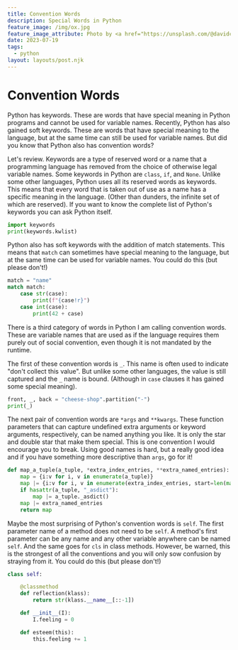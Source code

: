 ```yaml
---
title: Convention Words
description: Special Words in Python
feature_image: /img/ox.jpg
feature_image_attribute: Photo by <a href="https://unsplash.com/@davidclode?utm_source=unsplash&utm_medium=referral&utm_content=creditCopyText">David Clode</a> on <a href="https://unsplash.com/photos/pjXcxEAMg40?utm_source=unsplash&utm_medium=referral&utm_content=creditCopyText">Unsplash</a>
date: 2023-07-19
tags:
  - python
layout: layouts/post.njk
---
```


# Convention Words

Python has keywords. These are words that have special meaning in Python programs and cannot be used for variable names. Recently, Python has also gained soft keywords. These are words that have special meaning to the language, but at the same time can still be used for variable names. But did you know that Python also has convention words?

Let's review. Keywords are a type of reserved word or a name that a programming language has removed from the choice of otherwise legal variable names. Some keywords in Python are `class`, `if`, and `None`. Unlike some other languages, Python uses all its reserved words as keywords. This means that every word that is taken out of use as a name has a specific meaning in the language. (Other than dunders, the infinite set of which are reserved).
If you want to know the complete list of Python's keywords you can ask Python itself.

```python
import keywords
print(keywords.kwlist)
```

Python also has soft keywords with the addition of match statements. This means that `match` can sometimes have special meaning to the language, but at the same time can be used for variable names. You could do this (but please don't!)

```python
match = "name"
match match:
    case str(case):
        print(f"{case!r}")
    case int(case):
        print(42 + case)
```

There is a third category of words in Python I am calling convention words. These are variable names that are used as if the language requires them purely out of social convention, even though it is not mandated by the runtime.

The first of these convention words is `_`. This name is often used to indicate "don't collect this value". But unlike some other languages, the value is still captured and the `_` name is bound. (Although in `case` clauses it has gained some special meaning).

```python
front, _, back = "cheese-shop".partition("-")
print(_)
```

The next pair of convention words are `*args` and `**kwargs`. These function parameters that can capture undefined extra arguments or keyword arguments, respectively, can be named anything you like. It is only the star and double star that make them special. This is one convention I would encourage you to break. Using good names is hard, but a really good idea and if you have something more descriptive than `args`, go for it!

```python
def map_a_tuple(a_tuple, *extra_index_entries, **extra_named_entries):
    map = {i:v for i, v in enumerate(a_tuple)}
    map |= {i:v for i, v in enumerate(extra_index_entries, start=len(map))}
    if hasattr(a_tuple, "_asdict"):
        map |= a_tuple._asdict()
    map |= extra_named_entries
    return map
```

Maybe the most surprising of Python's convention words is `self`. The first parameter name of a method does not need to be `self`. A method's first parameter can be any name and any other variable anywhere can be named `self`. And the same goes for `cls` in class methods. However, be warned, this is the strongest of all the conventions and you will only sow confusion by straying from it. You could do this (but please don't!)

```python
class self:

    @classmethod
    def reflection(klass):
        return str(klass.__name__[::-1])

    def __init__(I):
        I.feeling = 0

    def esteem(this):
        this.feeling += 1
```
